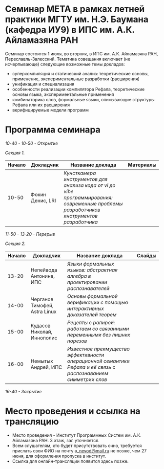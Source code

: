 # Семинар МЕТА в рамках летней практики МГТУ им. Н.Э. Баумана (кафедра ИУ9) в ИПС им. А.К. Айламазяна РАН

Семинар состоится 1 июля, во вторник, в ИПС им. А.К. Айламазяна РАН, Переславль-Залесский. 
Тематика совещания включает (не исчерпывающе) следующие возможные темы докладов:
- суперкомпиляция и статический анализ: теоретические основы, применение, экспериментальные разработки (расширения)
- унификация и специализация 
- особенности реализации компилятора Рефала, теоретические основы языка, экспериментальные применения
- комбинаторика слов, формальные языки, описывающие структуры Рефала или их расширения
- верифицируемые модели программ


# Программа семинара

_10-40 - 10-50 - Открытие_

_Секция 1._

|Начало| Докладчик | Название доклада | Материалы |
|-|-----------|------------------|---------- |
10-50| Фокин Денис, LRI | *Кунсткамера инструментов для анализа кода от vi до vibe программирования: cовременные проблемы разработчиков инструментов разработчика* |  |

_11-50 - 13-20 - Перерыв_

_Секция 2._

|Начало| Докладчик | Название доклада | Слайды |
|-|-----------|------------------|---------- |
13-20| Непейвода Антонина, ИПС | *Языки формальных языков: абстрактная алгебра в проектировании распознавателей* | |
14-00 | Черганов Тимофей, Astra Linux| *Основы формальной верификации с помощью интерактивных доказателей теорем* | |
15-00 | Кудасов Николай, Иннополис | *Рецепты с рапирой: работаем со связанными переменными без лишних порезов*| |
16-00 | Немытых Андрей, ИПС| *Известное преимущество эффективности операционной семантики Рефала и её связь с распознаванием симметрии слов* ||

_16-40 - Закрытие_

# Место проведения и ссылка на трансляцию

- Место проведения - Институт Программных Систем им. А.К. Айламазяна РАН. 3 этаж, зал уточняется.
- Всем слушателям, кто будет присутствовать очно, требуется прислать свои ФИО на почту a\_nevod@mail.ru не позже, чем 27 июня, для оформления пропуска в институт.
- Ссылка для онлайн-трансляции появится здесь позже.

